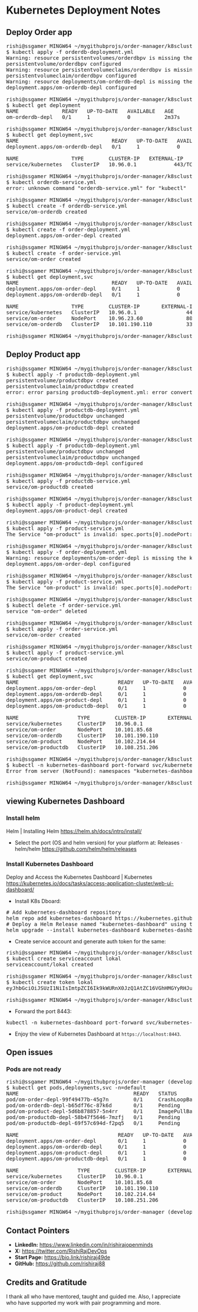 # Kubernetes Deployment Notes

## Deploy Order app
<pre>
rishi@ssgamer MINGW64 ~/mygithubprojs/order-manager/k8sclusteryml/V2kotlin (develop)
$ kubectl apply -f orderdb-deployment.yml
Warning: resource persistentvolumes/orderdbpv is missing the kubectl.kubernetes.io/last-applied-configuration annotation which is required by kubectl apply. kubectl apply should only be used on resources created declaratively by either kubectl create --save-config or kubectl apply. The missing annotation will be patched automatically.
persistentvolume/orderdbpv configured
Warning: resource persistentvolumeclaims/orderdbpv is missing the kubectl.kubernetes.io/last-applied-configuration annotation which is required by kubectl apply. kubectl apply should only be used on resources created declaratively by either kubectl create --save-config or kubectl apply. The missing annotation will be patched automatically.
persistentvolumeclaim/orderdbpv configured
Warning: resource deployments/om-orderdb-depl is missing the kubectl.kubernetes.io/last-applied-configuration annotation which is required by kubectl apply. kubectl apply should only be used on resources created declaratively by either kubectl create --save-config or kubectl apply. The missing annotation will be patched automatically.
deployment.apps/om-orderdb-depl configured

rishi@ssgamer MINGW64 ~/mygithubprojs/order-manager/k8sclusteryml/V2kotlin (develop)
$ kubectl get deployment
NAME              READY   UP-TO-DATE   AVAILABLE   AGE
om-orderdb-depl   0/1     1            0           2m37s

rishi@ssgamer MINGW64 ~/mygithubprojs/order-manager/k8sclusteryml/V2kotlin (develop)
$ kubectl get deployment,svc
NAME                              READY   UP-TO-DATE   AVAILABLE   AGE
deployment.apps/om-orderdb-depl   0/1     1            0           2m49s

NAME                 TYPE        CLUSTER-IP   EXTERNAL-IP   PORT(S)   AGE
service/kubernetes   ClusterIP   10.96.0.1    <none>        443/TCP   2d19h

rishi@ssgamer MINGW64 ~/mygithubprojs/order-manager/k8sclusteryml/V2kotlin (develop)
$ kubectl orderdb-service.yml
error: unknown command "orderdb-service.yml" for "kubectl"

rishi@ssgamer MINGW64 ~/mygithubprojs/order-manager/k8sclusteryml/V2kotlin (develop)
$ kubectl create -f orderdb-service.yml
service/om-orderdb created

rishi@ssgamer MINGW64 ~/mygithubprojs/order-manager/k8sclusteryml/V2kotlin (develop)
$ kubectl create -f order-deployment.yml
deployment.apps/om-order-depl created

rishi@ssgamer MINGW64 ~/mygithubprojs/order-manager/k8sclusteryml/V2kotlin (develop)
$ kubectl create -f order-service.yml
service/om-order created

rishi@ssgamer MINGW64 ~/mygithubprojs/order-manager/k8sclusteryml/V2kotlin (develop)
$ kubectl get deployment,svc
NAME                              READY   UP-TO-DATE   AVAILABLE   AGE
deployment.apps/om-order-depl     0/1     1            0           2m10s
deployment.apps/om-orderdb-depl   0/1     1            0           9m1s

NAME                 TYPE        CLUSTER-IP       EXTERNAL-IP   PORT(S)          AGE
service/kubernetes   ClusterIP   10.96.0.1        <none>        443/TCP          2d19h
service/om-order     NodePort    10.96.23.60      <none>        8080:32080/TCP   107s
service/om-orderdb   ClusterIP   10.101.190.110   <none>        3306/TCP         4m39s

rishi@ssgamer MINGW64 ~/mygithubprojs/order-manager/k8sclusteryml/V2kotlin (develop)
</pre>

## Deploy Product app
<pre>
rishi@ssgamer MINGW64 ~/mygithubprojs/order-manager/k8sclusteryml/V2kotlin (develop)
$ kubectl apply -f productdb-deployment.yml
persistentvolume/productdbpv created
persistentvolumeclaim/productdbpv created
error: error parsing productdb-deployment.yml: error converting YAML to JSON: yaml: line 57: found unexpected end of stream

rishi@ssgamer MINGW64 ~/mygithubprojs/order-manager/k8sclusteryml/V2kotlin (develop)
$ kubectl apply -f productdb-deployment.yml
persistentvolume/productdbpv unchanged
persistentvolumeclaim/productdbpv unchanged
deployment.apps/om-productdb-depl created

rishi@ssgamer MINGW64 ~/mygithubprojs/order-manager/k8sclusteryml/V2kotlin (develop)
$ kubectl apply -f productdb-deployment.yml
persistentvolume/productdbpv unchanged
persistentvolumeclaim/productdbpv unchanged
deployment.apps/om-productdb-depl configured

rishi@ssgamer MINGW64 ~/mygithubprojs/order-manager/k8sclusteryml/V2kotlin (develop)
$ kubectl apply -f productdb-service.yml
service/om-productdb created

rishi@ssgamer MINGW64 ~/mygithubprojs/order-manager/k8sclusteryml/V2kotlin (develop)
$ kubectl apply -f product-deployment.yml
deployment.apps/om-product-depl created

rishi@ssgamer MINGW64 ~/mygithubprojs/order-manager/k8sclusteryml/V2kotlin (develop)
$ kubectl apply -f product-service.yml
The Service "om-product" is invalid: spec.ports[0].nodePort: Invalid value: 32080: provided port is already allocated

rishi@ssgamer MINGW64 ~/mygithubprojs/order-manager/k8sclusteryml/V2kotlin (develop)
$ kubectl apply -f order-deployment.yml
Warning: resource deployments/om-order-depl is missing the kubectl.kubernetes.io/last-applied-configuration annotation which is required by kubectl apply. kubectl apply should only be used on resources created declaratively by either kubectl create --save-config or kubectl apply. The missing annotation will be patched automatically.
deployment.apps/om-order-depl configured

rishi@ssgamer MINGW64 ~/mygithubprojs/order-manager/k8sclusteryml/V2kotlin (develop)
$ kubectl apply -f product-service.yml
The Service "om-product" is invalid: spec.ports[0].nodePort: Invalid value: 32080: provided port is already allocated

rishi@ssgamer MINGW64 ~/mygithubprojs/order-manager/k8sclusteryml/V2kotlin (develop)
$ kubectl delete -f order-service.yml
service "om-order" deleted

rishi@ssgamer MINGW64 ~/mygithubprojs/order-manager/k8sclusteryml/V2kotlin (develop)
$ kubectl apply -f order-service.yml
service/om-order created

rishi@ssgamer MINGW64 ~/mygithubprojs/order-manager/k8sclusteryml/V2kotlin (develop)
$ kubectl apply -f product-service.yml
service/om-product created

rishi@ssgamer MINGW64 ~/mygithubprojs/order-manager/k8sclusteryml/V2kotlin (develop)
$ kubectl get deployment,svc
NAME                                READY   UP-TO-DATE   AVAILABLE   AGE
deployment.apps/om-order-depl       0/1     1            0           121m
deployment.apps/om-orderdb-depl     0/1     1            0           128m
deployment.apps/om-product-depl     0/1     1            0           5m51s
deployment.apps/om-productdb-depl   0/1     1            0           7m55s

NAME                   TYPE        CLUSTER-IP       EXTERNAL-IP   PORT(S)          AGE
service/kubernetes     ClusterIP   10.96.0.1        <none>        443/TCP          2d21h
service/om-order       NodePort    10.101.85.68     <none>        8081:32081/TCP   107s
service/om-orderdb     ClusterIP   10.101.190.110   <none>        3306/TCP         123m
service/om-product     NodePort    10.102.214.64    <none>        8080:32080/TCP   100s
service/om-productdb   ClusterIP   10.108.251.206   <none>        27017/TCP        6m3s

rishi@ssgamer MINGW64 ~/mygithubprojs/order-manager/k8sclusteryml/V2kotlin (develop)
$ kubectl -n kubernetes-dashboard port-forward svc/kubernetes-dashboard-kong-proxy 8443:443
Error from server (NotFound): namespaces "kubernetes-dashboard" not found

rishi@ssgamer MINGW64 ~/mygithubprojs/order-manager/k8sclusteryml/V2kotlin (develop)
</pre>

## viewing Kubernetes Dashboard
### Install helm
Helm | Installing Helm
https://helm.sh/docs/intro/install/

- Select the port (OS and helm version) for your platform at:
Releases · helm/helm
https://github.com/helm/helm/releases

### Install Kubernetes Dashboard
Deploy and Access the Kubernetes Dashboard | Kubernetes
https://kubernetes.io/docs/tasks/access-application-cluster/web-ui-dashboard/

- Install K8s Dboard:
<pre>
# Add kubernetes-dashboard repository
helm repo add kubernetes-dashboard https://kubernetes.github.io/dashboard/
# Deploy a Helm Release named "kubernetes-dashboard" using the kubernetes-dashboard chart
helm upgrade --install kubernetes-dashboard kubernetes-dashboard/kubernetes-dashboard --create-namespace --namespace kubernetes-dashboard
</pre>

- Create service account and generate auth token for the same:
<pre>rishi@ssgamer MINGW64 ~/mygithubprojs/order-manager/k8sclusteryml/V2kotlin (develop)
$ kubectl create serviceaccount lokal
serviceaccount/lokal created

rishi@ssgamer MINGW64 ~/mygithubprojs/order-manager/k8sclusteryml/V2kotlin (develop)
$ kubectl create token lokal
eyJhbGciOiJSUzI1NiIsImtpZCI6Ik9kWURnX0JzQ1AtZC16VGhHMGYyRHJuQzFGY2doWkI2M2RJSFcyYTlURjgifQ.eyJhdWQiOlsiaHR0cHM6Ly9rdWJlcm5ldGVzLmRlZmF1bHQuc3ZjLmNsdXN0ZXIubG9jYWwiXSwiZXhwIjoxNzQ3NTczODA5LCJpYXQiOjE3NDc1NzAyMDksImlzcyI6Imh0dHBzOi8va3ViZXJuZXRlcy5kZWZhdWx0LnN2Yy5jbHVzdGVyLmxvY2FsIiwianRpIjoiMmYwNDlhMjctOTkyOC00NjI4LTg0NjEtNGU4NzEzMGFhNjBlIiwia3ViZXJuZXRlcy5pbyI6eyJuYW1lc3BhY2UiOiJkZWZhdWx0Iiwic2VydmljZWFjY291bnQiOnsibmFtZSI6Imxva2FsIiwidWlkIjoiNjQ0Mzc5ZjUtOTk3NS00YmZhLWIxN2EtOGQ0Y2VmODA2MjQyIn19LCJuYmYiOjE3NDc1NzAyMDksInN1YiI6InN5c3RlbTpzZXJ2aWNlYWNjb3VudDpkZWZhdWx0Omxva2FsIn0.f1dis1jemjOTIPUpxZ4Z-w6EMxAIaOGSgrjPmI6NtyoQapRStize6A2nazYcwekBl_2eJfaRskrvkYyn57PVfnvNzXQrNFw5AgknbyaG-7JCpcQCrp9cc43fNC7_ga5MSO8iCgngwsRYoeKf2HpTNjjzveNBWAnGG-8WyborJWyL1uYMXoDw8Odw7KL6tnDi7F4xGE4MBuoBt1KvQRhdkCiB1QpUFNEPQZmO6dBt4PAUcY17lWNYl0pV2Vi7xyYPfS2S5r2Ea7mrqEHZ-l25TIV_ZTbP_U85hrk2eQJuPW5SsEYI4tWVaU2GvoZ5J46K6C79QEehRRwNSsRHeJxFCw

rishi@ssgamer MINGW64 ~/mygithubprojs/order-manager/k8sclusteryml/V2kotlin (develop)
</pre>

- Forward the port 8443:
<pre>
kubectl -n kubernetes-dashboard port-forward svc/kubernetes-dashboard-kong-proxy 8443:443
</pre>

- Enjoy the view of Kubernetes Dashboard at `https://localhost:8443`.

## Open issues
### Pods are not ready 
<pre>
rishi@ssgamer MINGW64 ~/mygithubprojs/order-manager (develop)
$ kubectl get pods,deployments,svc -n=default
NAME                                     READY   STATUS             RESTARTS         AGE
pod/om-order-depl-99f49477b-45g7n        0/1     CrashLoopBackOff   45 (4m47s ago)   3h30m
pod/om-orderdb-depl-b65df76c-87k6d       0/1     Pending            0                3h37m
pod/om-product-depl-5d6b878857-5n4rr     0/1     ImagePullBackOff   0                95m
pod/om-productdb-depl-58b47f5646-7mzfj   0/1     Pending            0                97m
pod/om-productdb-depl-69f57c694d-f2pq5   0/1     Pending            0                96m

NAME                                READY   UP-TO-DATE   AVAILABLE   AGE
deployment.apps/om-order-depl       0/1     1            0           3h30m
deployment.apps/om-orderdb-depl     0/1     1            0           3h37m
deployment.apps/om-product-depl     0/1     1            0           95m
deployment.apps/om-productdb-depl   0/1     1            0           97m

NAME                   TYPE        CLUSTER-IP       EXTERNAL-IP   PORT(S)          AGE
service/kubernetes     ClusterIP   10.96.0.1        <none>        443/TCP          2d23h
service/om-order       NodePort    10.101.85.68     <none>        8081:32081/TCP   91m
service/om-orderdb     ClusterIP   10.101.190.110   <none>        3306/TCP         3h33m
service/om-product     NodePort    10.102.214.64    <none>        8080:32080/TCP   91m
service/om-productdb   ClusterIP   10.108.251.206   <none>        27017/TCP        95m

rishi@ssgamer MINGW64 ~/mygithubprojs/order-manager (develop)
</pre>


## Contact Pointers
- **LinkedIn:** <https://www.linkedin.com/in/rishirajopenminds>
- **X:** <https://twitter.com/RishiRajDevOps>
- **Start Page:** <https://bio.link/rishiraj49de>
- **GitHub:** <https://github.com/rishiraj88>

## Credits and Gratitude
I thank all who have mentored, taught and guided me. Also, I appreciate who have supported my work with pair programming and more.
